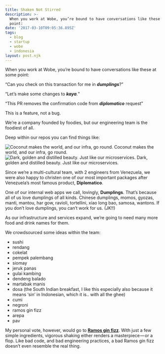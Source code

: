```yaml
---
title: Shaken Not Stirred
description: >-
  When you work at Wobe, you’re bound to have conversations like these at some
  point:
date: '2017-03-10T09:05:36.895Z'
tags:
  - blog
  - startup
  - wobe
  - indonesia
layout: post.njk
---
```


When you work at Wobe, you’re bound to have conversations like these at some point:

“Can you check on this transaction for me in **_dumplings_**?”

“Let’s make some changes to **_kaya_**_._”

“This PR removes the confirmation code from **_diplomatico_** request”

This is a feature, not a bug.

We’re a company founded by foodies, but our engineering team is the foodiest of all.

Deep within our repos you can find things like:

![Coconut makes the world, and our infra, go round.](https://cdn-images-1.medium.com/max/800/1*NRRulG0QtobhsWhjw-CobQ.png)
Coconut makes the world, and our infra, go round.![Dark, golden and distilled beauty. Just like our microservices.](https://cdn-images-1.medium.com/max/800/1*6ug9ayD5vJrq-KOiJgl8Aw.png)
Dark, golden and distilled beauty. Just like our microservices.

Since we’re a multi-cultural team, with 2 engineers from Venezuela, we were also happy to christen one of our most important packages after Venezuela’s most famous product, **Diplomatico**.

One of our internal web apps we call, lovingly, **Dumplings**. That’s because all of us love dumplings of all kinds. Chinese dumplings, momos, gyozas, manti, mantou, har gow, ravioli, tortellini, xiao long bao, samosa, wantons. If you don’t love dumplings, you can’t work for us. (JK!!)

As our infrastructure and services expand, we’re going to need many more food and drink names for them.

We crowdsourced some ideas within the team:

*   sushi
*   rendang
*   cokelat
*   pempek palembang
*   siomay
*   jeruk panas
*   gulai kambing
*   dendeng balado
*   martabak manis
*   dosa (the South Indian breakfast, I like this especially also because it means ‘sin’ in Indonesian, which it is.. with all the ghee)
*   cumi
*   negroni
*   ramos gin fizz
*   arepa
*   pav

My personal vote, however, would go to [**Ramos gin fizz**](http://www.cocktailchronicles.com/2005/09/11/in-praise-of-difficult-drinks-part-i-the-ramos-gin-fizz/). With just a few simple ingredients, vigorous shaking either renders a masterpiece — or a flop. Like bad code, and bad engineering practices, a bad Ramos gin fizz doesn’t even resemble the real thing.
